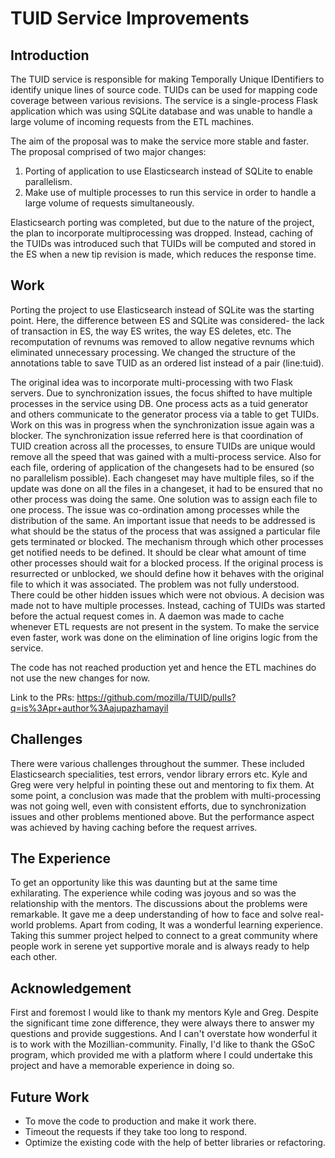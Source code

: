 
# TUID Service Improvements

## Introduction
The TUID service is responsible for making Temporally Unique IDentifiers to identify unique lines of source code. TUIDs can be used for mapping code coverage between various revisions. The service is a single-process Flask application which was using SQLite database and was unable to handle a large volume of incoming requests from the ETL machines.

The aim of the proposal was to make the service more stable and faster. The proposal comprised of  two major changes:
1. Porting of application to use Elasticsearch instead of SQLite to enable parallelism. 
2. Make use of multiple processes to run this service in order to handle a large volume of requests simultaneously.

Elasticsearch porting was completed, but due to the nature of the project, the plan to incorporate multiprocessing was dropped. Instead, caching of the TUIDs was introduced such that TUIDs will be computed and stored in the ES when a new tip revision is made, which reduces the response time.


## Work
Porting the project to use Elasticsearch instead of SQLite was the starting point. Here, the difference between ES and SQLite was considered- the lack of transaction in ES, the way ES writes, the way ES deletes, etc. The recomputation of revnums was removed to allow negative revnums which eliminated unnecessary processing. We changed the structure of the annotations table to save TUID as an ordered list instead of a pair (line:tuid).

The original idea was to incorporate multi-processing with two Flask servers. Due to synchronization issues, the focus shifted to have multiple processes in the service using DB.  One process acts as a tuid generator and others communicate to the generator process via a table to get TUIDs. Work on this was in progress when the synchronization issue again was a blocker. The synchronization issue referred here is that coordination of TUID creation across all the processes, to ensure TUIDs are unique would remove all the speed that was gained with a multi-process service. Also for each file, ordering of application of the changesets had to be ensured (so no parallelism possible). Each changeset may have multiple files, so if the update was done on all the files in a changeset, it had to be ensured that no other process was doing the same. One solution was to assign each file to one process. The issue was co-ordination among processes while the distribution of the same. An important issue that needs to be addressed is what should be the status of the process that was assigned a particular file gets terminated or blocked. The mechanism through which other processes get notified needs to be defined. It should be clear what amount of time other processes should wait for a blocked process. If the original process is resurrected or unblocked, we should define how it behaves with the original file to which it was associated. The problem was not fully understood. There could be other hidden issues which were not obvious.
A decision was made not to have multiple processes. Instead, caching of TUIDs was started before the actual request comes in. A daemon was made to cache whenever ETL requests are not present in the system. To make the service even faster, work was done on the elimination of line origins logic from the service.

The code has not reached production yet and hence the ETL machines do not use the new changes for now.

Link to the PRs: https://github.com/mozilla/TUID/pulls?q=is%3Apr+author%3Aajupazhamayil


## Challenges
There were various challenges throughout the summer. These included Elasticsearch specialities, test errors, vendor library errors etc. Kyle and Greg were very helpful in pointing these out and mentoring to fix them. At some point, a conclusion was made that the problem with multi-processing was not going well, even with consistent efforts, due to synchronization issues and other problems mentioned above. But the performance aspect was achieved by having caching before the request arrives.

## The Experience
To get an opportunity like this was daunting but at the same time exhilarating. The experience while coding was joyous and so was the relationship with the mentors. The discussions about the problems were remarkable. It gave me a deep understanding of how to face and solve real-world problems.
Apart from coding, It was a wonderful learning experience. Taking this summer project helped to connect to a great community where people work in serene yet supportive morale and is always ready to help each other.

## Acknowledgement
First and foremost I would like to thank my mentors Kyle and Greg. Despite the significant time zone difference, they were always there to answer my questions and provide suggestions. And I can't overstate how wonderful it is to work with the Mozillian-community. Finally, I'd like to thank the GSoC program, which provided me with a platform where I could undertake this project and have a memorable experience in doing so.

## Future Work
* To move the code to production and make it work there.
* Timeout the requests if they take too long to respond.
* Optimize the existing code with the help of better libraries or refactoring.
